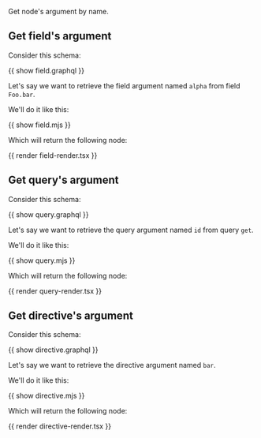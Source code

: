 Get node's argument by name.

## Get field's argument

Consider this schema:

{{ show field.graphql }}

Let's say we want to retrieve the field argument named `alpha` from field `Foo.bar`.

We'll do it like this:

{{ show field.mjs }}

Which will return the following node:

{{ render field-render.tsx }}

## Get query's argument

Consider this schema:

{{ show query.graphql }}

Let's say we want to retrieve the query argument named `id` from query `get`.

We'll do it like this:

{{ show query.mjs }}

Which will return the following node:

{{ render query-render.tsx }}

## Get directive's argument

Consider this schema:

{{ show directive.graphql }}

Let's say we want to retrieve the directive argument named `bar`.

We'll do it like this:

{{ show directive.mjs }}

Which will return the following node:

{{ render directive-render.tsx }}

